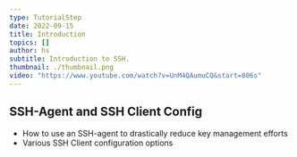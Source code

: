 ```yaml
---
type: TutorialStep
date: 2022-09-15
title: Introduction
topics: []
author: hs
subtitle: Introduction to SSH.
thumbnail: ./thumbnail.png
video: "https://www.youtube.com/watch?v=UnM4QAumuCQ&start=806s"
---
```


## SSH-Agent and SSH Client Config

- How to use an SSH-agent to drastically reduce key management efforts
- Various SSH Client configuration options
